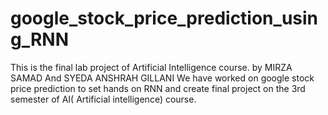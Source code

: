 # google_stock_price_prediction_using_RNN
This is the final lab project of Artificial Intelligence course.
by MIRZA SAMAD And SYEDA ANSHRAH GILLANI
We have worked on google stock price prediction to set hands on RNN and create final project on the 3rd semester of AI( Artificial intelligence) course.
